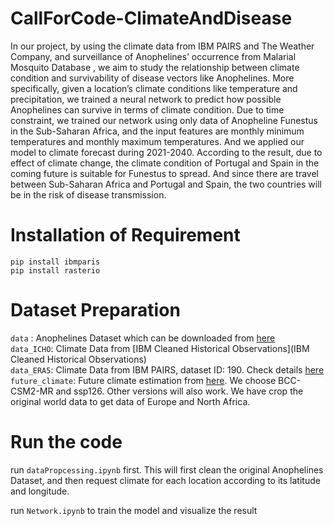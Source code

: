 # CallForCode-ClimateAndDisease

In our project, by using the climate data from IBM PAIRS and The Weather Company, and surveillance of Anophelines’ occurrence from Malarial Mosquito Database , we aim to study the relationship between climate condition and survivability of disease vectors like Anophelines. More specifically, given a location’s climate conditions like temperature and precipitation, we trained a neural network to predict how possible Anophelines can survive in terms of climate condition. Due to time constraint, we trained our network using only data of Anopheline Funestus in the Sub-Saharan Africa, and the input features are monthly minimum temperatures and monthly maximum temperatures. And we applied our model to climate forecast during 2021-2040. According to the result, due to effect of climate change, the climate condition of Portugal and Spain in the coming future is suitable for Funestus to spread. And since there are travel between Sub-Saharan Africa and Portugal and Spain, the two countries will be in the risk of disease transmission.

# Installation of Requirement
```pip install ibmparis```<br/>
```pip install rasterio```<br/>

# Dataset Preparation
```data``` : Anophelines Dataset which can be downloaded from [here](https://www.kaggle.com/jboysen/malaria-mosquito) <br/>
```data_ICHO```: Climate Data from [IBM Cleaned Historical Observations](IBM Cleaned Historical Observations)  <br/>
```data_ERA5```: Climate Data from IBM PAIRS, dataset ID: 190. Check details [here](https://github.com/academic-initiative/research-challenge-2021/blob/main/jupyter-platform/EIS%20DataSet%20Report%20July%202021.pdf) <br/>
```future_climate```: Future climate estimation from [here](https://worldclim.org/data/cmip6/cmip6_clim2.5m.html). We choose BCC-CSM2-MR and ssp126. Other versions will also work. We have crop the original world data to get data of Europe and North Africa.

# Run the code

run ```dataPropcessing.ipynb``` first. This will first clean the original Anophelines Dataset, and then request climate for each location according to its latitude and longitude.<br/>

run ```Network.ipynb``` to train the model and visualize the result <br/>
